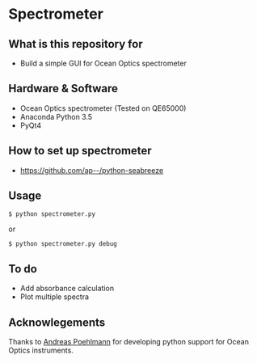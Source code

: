 # Spectrometer #

## What is this repository for

* Build a simple GUI for Ocean Optics spectrometer

## Hardware & Software

* Ocean Optics spectrometer (Tested on QE65000)
* Anaconda Python 3.5
* PyQt4

## How to set up spectrometer

* https://github.com/ap--/python-seabreeze

## Usage
```
$ python spectrometer.py
```
or
```
$ python spectrometer.py debug
```

## To do

* Add absorbance calculation
* Plot multiple spectra

## Acknowlegements

Thanks to [Andreas Poehlmann](https://github.com/ap--) for developing python support for Ocean Optics instruments.
